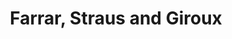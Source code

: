 ---
title: "Farrar, Straus and Giroux"
layout: meta
permalink: /publishers/:slug
category: publishers
---